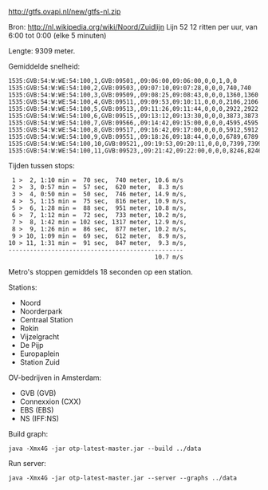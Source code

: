 http://gtfs.ovapi.nl/new/gtfs-nl.zip

Bron: http://nl.wikipedia.org/wiki/Noord/Zuidlijn
Lijn 52
12 ritten per uur, van 6:00 tot 0:00 (elke 5 minuten)

Lengte: 9309 meter.

Gemiddelde snelheid:

    1535:GVB:54:W:WE:54:100,1,GVB:09501,,09:06:00,09:06:00,0,0,1,0,0
    1535:GVB:54:W:WE:54:100,2,GVB:09503,,09:07:10,09:07:28,0,0,0,740,740
    1535:GVB:54:W:WE:54:100,3,GVB:09509,,09:08:25,09:08:43,0,0,0,1360,1360
    1535:GVB:54:W:WE:54:100,4,GVB:09511,,09:09:53,09:10:11,0,0,0,2106,2106
    1535:GVB:54:W:WE:54:100,5,GVB:09513,,09:11:26,09:11:44,0,0,0,2922,2922
    1535:GVB:54:W:WE:54:100,6,GVB:09515,,09:13:12,09:13:30,0,0,0,3873,3873
    1535:GVB:54:W:WE:54:100,7,GVB:09566,,09:14:42,09:15:00,0,0,0,4595,4595
    1535:GVB:54:W:WE:54:100,8,GVB:09517,,09:16:42,09:17:00,0,0,0,5912,5912
    1535:GVB:54:W:WE:54:100,9,GVB:09551,,09:18:26,09:18:44,0,0,0,6789,6789
    1535:GVB:54:W:WE:54:100,10,GVB:09521,,09:19:53,09:20:11,0,0,0,7399,7399
    1535:GVB:54:W:WE:54:100,11,GVB:09523,,09:21:42,09:22:00,0,0,0,8246,8246

Tijden tussen stops:

     1 >  2, 1:10 min =  70 sec,  740 meter, 10.6 m/s
     2 >  3, 0:57 min =  57 sec,  620 meter,  8.3 m/s
     3 >  4, 0:50 min =  50 sec,  746 meter, 14.9 m/s,
     4 >  5, 1:15 min =  75 sec,  816 meter, 10.9 m/s,
     5 >  6, 1:28 min =  88 sec,  951 meter, 10.8 m/s,
     6 >  7, 1:12 min =  72 sec,  733 meter, 10.2 m/s,
     7 >  8, 1:42 min = 102 sec, 1317 meter, 12.9 m/s,
     8 >  9, 1:26 min =  86 sec,  877 meter, 10.2 m/s,
     9 > 10, 1:09 min =  69 sec,  612 meter,  8.9 m/s,
    10 > 11, 1:31 min =  91 sec,  847 meter,  9.3 m/s,
    -------------------------------------------------
                                             10.7 m/s

Metro's stoppen gemiddels 18 seconden op een station.


Stations:

- Noord
- Noorderpark
- Centraal Station
- Rokin
- Vijzelgracht
- De Pijp
- Europaplein
- Station Zuid

OV-bedrijven in Amsterdam:

- GVB (GVB)
- Connexxion (CXX)
- EBS (EBS)
- NS (IFF:NS)

Build graph:

    java -Xmx4G -jar otp-latest-master.jar --build ../data

Run server:

    java -Xmx4G -jar otp-latest-master.jar --server --graphs ../data
